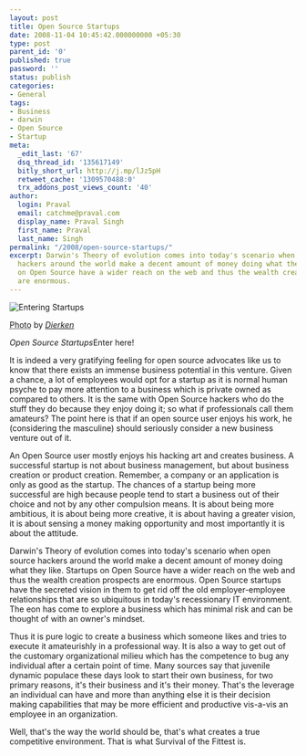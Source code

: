 ```yaml
---
layout: post
title: Open Source Startups
date: 2008-11-04 10:45:42.000000000 +05:30
type: post
parent_id: '0'
published: true
password: ''
status: publish
categories:
- General
tags:
- Business
- darwin
- Open Source
- Startup
meta:
  _edit_last: '67'
  dsq_thread_id: '135617149'
  bitly_short_url: http://j.mp/lJz5pH
  retweet_cache: '1309570488:0'
  trx_addons_post_views_count: '40'
author:
  login: Praval
  email: catchme@praval.com
  display_name: Praval Singh
  first_name: Praval
  last_name: Singh
permalink: "/2008/open-source-startups/"
excerpt: Darwin's Theory of evolution comes into today's scenario when open source
  hackers around the world make a decent amount of money doing what they like. Startups
  on Open Source have a wider reach on the web and thus the wealth creation prospects
  are enormous.
---
```

<div class="figure"><img src="/static/2008/11/entering-startup.jpg" alt="Entering Startups" />
<p class="credit"><abbr class="type" title="Photograph">Photo</abbr> by <cite><a href="http://flickr.com/photos/dierken/948171048/">Dierken</a></cite></p>
<p class="caption"><em class="title">Open Source Startups</em>Enter here!</p>
</div>
<p><!--more--></p>
<p>It is indeed a very gratifying feeling for open source advocates like us to know that there exists an immense business potential in this venture. Given a chance,  a lot of employees would opt for a startup as it is normal human psyche to pay more attention to a business which is private owned as compared to others. It is the same with Open Source hackers who do the stuff they do because they enjoy doing it; so what if professionals call them amateurs? The point here is that if an open source user enjoys his work, he (considering the masculine) should seriously consider a new business venture out of it.</p>
<p>An Open Source user mostly enjoys his hacking art and creates business. A successful startup is not about business management, but about business creation or product creation. Remember, a company or an application is only as good as the startup. The chances of a startup being more successful are high because people tend to start a business out of their choice and not by any other compulsion means. It is about being more ambitious, it is about being more creative, it is about having a greater vision, it is about sensing a money making opportunity and most importantly it is about the attitude.</p>
<p>Darwin's Theory of evolution comes into today's scenario when open source hackers around the world make a decent amount of money doing what they like. Startups on Open Source have a wider reach on the web and thus the wealth creation prospects are enormous. Open Source startups have the secreted vision in them to get rid off the old employer-employee relationships that are so ubiquitous in today's recessionary IT environment. The eon has come to explore a business which has minimal risk and can be thought of with an owner's mindset. </p>
<p>Thus it is pure logic to create a business which someone likes and tries to execute it amateurishly in a professional way. It is also a way to get out of the customary organizational milieu which has the competence to bug any individual after a certain point of time. Many sources say that juvenile dynamic populace these days look to start their own business, for two primary reasons, it's their business and it's their money. That's the leverage an individual can have and more than anything else it is their decision making capabilities that may be more efficient and productive vis-a-vis an employee in an organization. </p>
<p>Well, that's the way the world should be, that's what creates a true competitive environment. That is what Survival of the Fittest is. </p>
